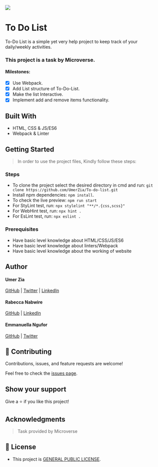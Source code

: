 ![](https://img.shields.io/badge/Microverse-blueviolet)

# To Do List
To-Do List is a simple yet very help project to keep track of your daily/weekly activities. 

### This project is a task by Microverse.

#### Milestones:

- [x] Use Webpack.
- [x] Add List structure of To-Do-List.
- [x] Make the list Interactive.
- [x] Implement add and remove items functionality.

## Built With

- HTML, CSS & JS/ES6
- Webpack & Linter

## Getting Started

> In order to use the project files, Kindly follow these steps:

### Steps

- To clone the project select the desired directory in cmd and run: `git clone https://github.com/UmerZia/To-do-list.git`
- Install npm dependencies: `npm install`.
- To check the live preview: `npm run start`
- For StyLint test, run: `npx stylelint "**/*.{css,scss}"`
- For WebHint test, run: `npx hint .`
- For EsLint test, run: `npx eslint .`

### Prerequisites

- Have basic level knowledge about HTML/CSS/JS/ES6
- Have basic level knowledge about linters/Webpack
- Have basic level knowledge about the working of website

## Author

#### Umer Zia

[GitHub](https://github.com/UmerZia) | [Twitter](https://twitter.com/InfinusDesign) | [LinkedIn](https://linkedin.com/in/umer-zia-30906a183/)

#### Rabecca Nabwire

[GitHub](https://github.com/Becky449) | [LinkedIn](https://www.linkedin.com/in/rabeccanabwire/)

#### Emmanuella Ngufor

[GitHub](https://github.com/Ngufor-emmanuella) | [Twitter](https://twitter.com/Ngufor-emmanuella)

## 🤝 Contributing

Contributions, issues, and feature requests are welcome!

Feel free to check the [issues page](https://github.com/UmerZia/To-do-list/issues).

## Show your support

Give a ⭐ if you like this project!

## Acknowledgments

> Task provided by Microverse

## 📝 License

- This project is [GENERAL PUBLIC LICENSE](https://github.com/UmerZia/To-do-list/blob/main/LICENSE).